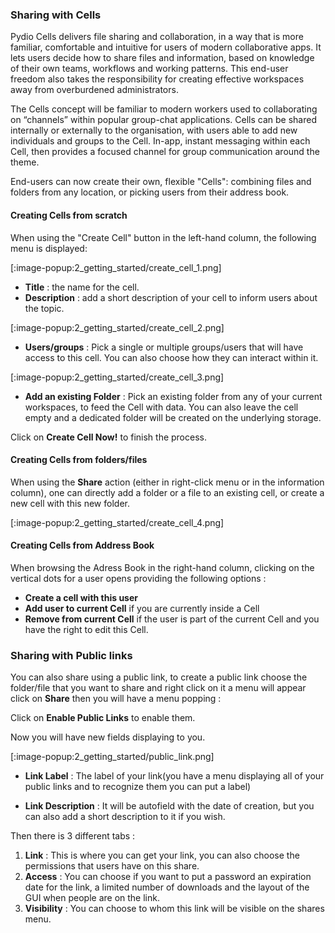 ### Sharing with Cells

Pydio Cells delivers file sharing and collaboration, in a way that is more familiar, comfortable and intuitive for users of modern collaborative apps. It lets users decide how to share files and information, based on knowledge of their own teams, workflows and working patterns. This end-user freedom also takes the responsibility for creating effective workspaces away from overburdened administrators.

The Cells concept will be familiar to modern workers used to collaborating on “channels” within popular group-chat applications. 
Cells can be shared internally or externally to the organisation, with users able to add new individuals and groups to the Cell.  In-app, instant messaging within each Cell, then provides a focused channel for group communication around the theme.

End-users can now create their own, flexible "Cells": combining files and folders from any location, or picking users from their address book.

#### Creating Cells from scratch

When using the "Create Cell" button in the left-hand column, the following menu is displayed:


[:image-popup:2_getting_started/create_cell_1.png]

* **Title** : the name for the cell.
* **Description** : add a short description of your cell to inform users about the topic.


[:image-popup:2_getting_started/create_cell_2.png]

* **Users/groups** : Pick a single or multiple groups/users that will have access to this cell. You can also choose how they can interact within it.

[:image-popup:2_getting_started/create_cell_3.png]

* **Add an existing Folder** : Pick an existing folder from any of your current workspaces, to feed the Cell with data. You can also leave the cell empty and a dedicated folder will be created on the underlying storage.

Click on **Create Cell Now!** to finish the process.

#### Creating Cells from folders/files

When using the **Share** action (either in right-click menu or in the information column), one can directly add a folder or a file to an existing cell, or create a new cell with this new folder.

[:image-popup:2_getting_started/create_cell_4.png]

#### Creating Cells from Address Book

When browsing the Adress Book in the right-hand column, clicking on the vertical dots for a user opens providing the following options : 

* **Create a cell with this user**
* **Add user to current Cell** if you are currently inside a Cell
* **Remove from current Cell** if the user is part of the current Cell and you have the right to edit this Cell.

### Sharing with Public links

You can also share using a public link, to create a public link choose the folder/file that you want to share and right click on it a menu will appear click on **Share** then you will have a menu popping :

Click on **Enable Public Links** to enable them.

Now you will have new fields displaying to you.

[:image-popup:2_getting_started/public_link.png]

* **Link Label** : The label of your link(you have a menu displaying all of your public links and to recognize them you can put a label)

* **Link Description** : It will be autofield with the date of creation, but you can also add a short description to it if you wish.

Then there is 3 different tabs :

1. **Link** : This is where you can get your link, you can also choose the permissions that users have on this share.
2. **Access** : You can choose if you want to put a password an expiration date for the link, a limited number of downloads and the layout of the GUI when people are on the link.
3. **Visibility** : You can choose to whom this link will be visible on the shares menu.
